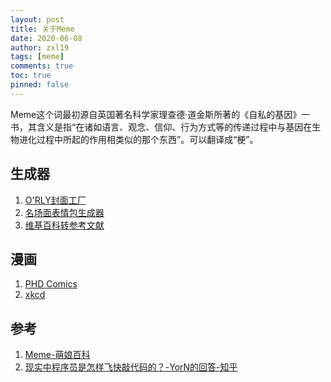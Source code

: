 ```yaml
---
layout: post
title: 关于Meme
date: 2020-06-08
author: zxl19
tags: [meme]
comments: true
toc: true
pinned: false
---
```


Meme这个词最初源自英国著名科学家理查德·道金斯所著的《自私的基因》一书，其含义是指“在诸如语言、观念、信仰、行为方式等的传递过程中与基因在生物进化过程中所起的作用相类似的那个东西”。可以翻译成“梗”。

<!-- more -->

## 生成器

1. [O'RLY封面工厂](https://orly.nanmu.me/)
2. [名场面表情包生成器](https://sorry.xuty.tk/)
3. [维基百科转参考文献](https://m-journal.org/)

## 漫画

1. [PHD Comics](https://phdcomics.com/)
2. [xkcd](https://xkcd.com/)

## 参考

1. [Meme-萌娘百科](https://zh.moegirl.org/Meme)
2. [现实中程序员是怎样飞快敲代码的？-YorN的回答-知乎](https://www.zhihu.com/question/344204034/answer/1268064267)
